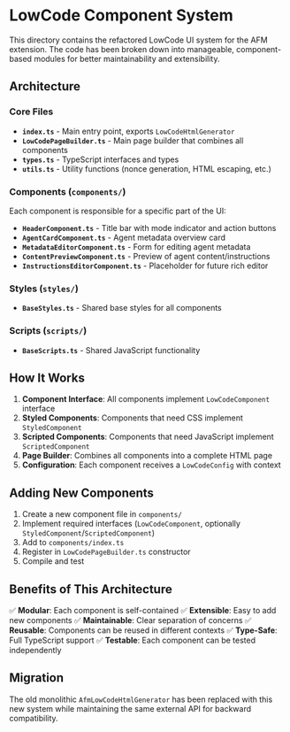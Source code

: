 # LowCode Component System

This directory contains the refactored LowCode UI system for the AFM extension. The code has been broken down into manageable, component-based modules for better maintainability and extensibility.

## Architecture

### Core Files
- **`index.ts`** - Main entry point, exports `LowCodeHtmlGenerator`
- **`LowCodePageBuilder.ts`** - Main page builder that combines all components
- **`types.ts`** - TypeScript interfaces and types
- **`utils.ts`** - Utility functions (nonce generation, HTML escaping, etc.)

### Components (`components/`)
Each component is responsible for a specific part of the UI:

- **`HeaderComponent.ts`** - Title bar with mode indicator and action buttons
- **`AgentCardComponent.ts`** - Agent metadata overview card
- **`MetadataEditorComponent.ts`** - Form for editing agent metadata
- **`ContentPreviewComponent.ts`** - Preview of agent content/instructions
- **`InstructionsEditorComponent.ts`** - Placeholder for future rich editor

### Styles (`styles/`)
- **`BaseStyles.ts`** - Shared base styles for all components

### Scripts (`scripts/`)
- **`BaseScripts.ts`** - Shared JavaScript functionality

## How It Works

1. **Component Interface**: All components implement `LowCodeComponent` interface
2. **Styled Components**: Components that need CSS implement `StyledComponent`
3. **Scripted Components**: Components that need JavaScript implement `ScriptedComponent`
4. **Page Builder**: Combines all components into a complete HTML page
5. **Configuration**: Each component receives a `LowCodeConfig` with context

## Adding New Components

1. Create a new component file in `components/`
2. Implement required interfaces (`LowCodeComponent`, optionally `StyledComponent`/`ScriptedComponent`)
3. Add to `components/index.ts`
4. Register in `LowCodePageBuilder.ts` constructor
5. Compile and test

## Benefits of This Architecture

✅ **Modular**: Each component is self-contained
✅ **Extensible**: Easy to add new components
✅ **Maintainable**: Clear separation of concerns
✅ **Reusable**: Components can be reused in different contexts
✅ **Type-Safe**: Full TypeScript support
✅ **Testable**: Each component can be tested independently

## Migration

The old monolithic `AfmLowCodeHtmlGenerator` has been replaced with this new system while maintaining the same external API for backward compatibility.